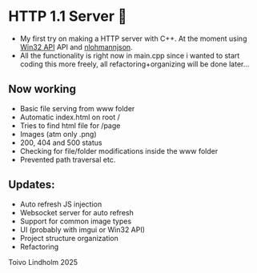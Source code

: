 # HTTP 1.1 Server 🦎

- My first try on making a HTTP server with C++. At the moment using [Win32 API](https://learn.microsoft.com/en-us/windows/win32/api/) API and [nlohmannjson](https://github.com/nlohmann/json).
- All the functionality is right now in main.cpp since i wanted to start coding this more freely, all refactoring+organizing will be done later...

## Now working
- Basic file serving from www folder
- Automatic index.html on root /
- Tries to find html file for /page
- Images (atm only .png)
- 200, 404 and 500 status
- Checking for file/folder modifications inside the www folder
- Prevented path traversal etc.

## Updates:
- Auto refresh JS injection
- Websocket server for auto refresh
- Support for common image types
- UI (probably with imgui or Win32 API)
- Project structure organization
- Refactoring

Toivo Lindholm 2025
